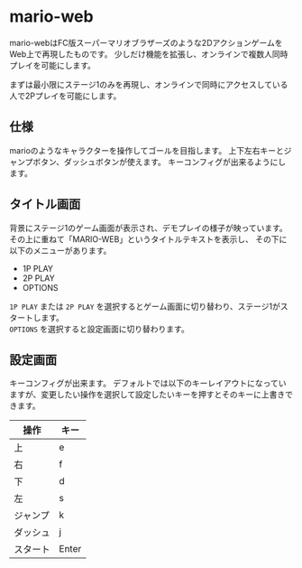 # mario-web

mario-webはFC版スーパーマリオブラザーズのような2DアクションゲームをWeb上で再現したものです。
少しだけ機能を拡張し、オンラインで複数人同時プレイを可能にします。

まずは最小限にステージ1のみを再現し、オンラインで同時にアクセスしている人で2Pプレイを可能にします。

## 仕様

marioのようなキャラクターを操作してゴールを目指します。
上下左右キーとジャンプボタン、ダッシュボタンが使えます。
キーコンフィグが出来るようにします。

## タイトル画面

背景にステージ1のゲーム画面が表示され、デモプレイの様子が映っています。
その上に重ねて「MARIO-WEB」というタイトルテキストを表示し、
その下に以下のメニューがあります。

- 1P PLAY
- 2P PLAY
- OPTIONS

`1P PLAY` または `2P PLAY` を選択するとゲーム画面に切り替わり、ステージ1がスタートします。  
`OPTIONS` を選択すると設定画面に切り替わります。

## 設定画面

キーコンフィグが出来ます。
デフォルトでは以下のキーレイアウトになっていますが、変更したい操作を選択して設定したいキーを押すとそのキーに上書きできます。

| 操作 | キー |
|----|----|
| 上 | e |
| 右 | f |
| 下 | d |
| 左 | s |
| ジャンプ | k |
| ダッシュ | j |
| スタート | Enter |

